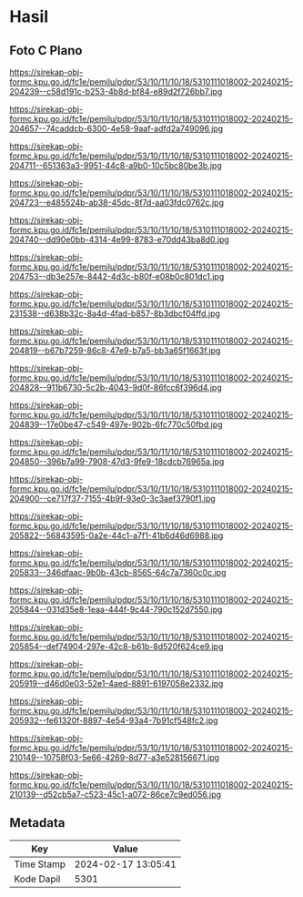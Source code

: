 # Hasil

## Foto C Plano

https://sirekap-obj-formc.kpu.go.id/fc1e/pemilu/pdpr/53/10/11/10/18/5310111018002-20240215-204239--c58d191c-b253-4b8d-bf84-e89d2f726bb7.jpg

https://sirekap-obj-formc.kpu.go.id/fc1e/pemilu/pdpr/53/10/11/10/18/5310111018002-20240215-204657--74caddcb-6300-4e58-9aaf-adfd2a749096.jpg

https://sirekap-obj-formc.kpu.go.id/fc1e/pemilu/pdpr/53/10/11/10/18/5310111018002-20240215-204711--651363a3-9951-44c8-a9b0-10c5bc80be3b.jpg

https://sirekap-obj-formc.kpu.go.id/fc1e/pemilu/pdpr/53/10/11/10/18/5310111018002-20240215-204723--e485524b-ab38-45dc-8f7d-aa03fdc0762c.jpg

https://sirekap-obj-formc.kpu.go.id/fc1e/pemilu/pdpr/53/10/11/10/18/5310111018002-20240215-204740--dd90e0bb-4314-4e99-8783-e70dd43ba8d0.jpg

https://sirekap-obj-formc.kpu.go.id/fc1e/pemilu/pdpr/53/10/11/10/18/5310111018002-20240215-204753--db3e257e-8442-4d3c-b80f-e08b0c801dc1.jpg

https://sirekap-obj-formc.kpu.go.id/fc1e/pemilu/pdpr/53/10/11/10/18/5310111018002-20240215-231538--d638b32c-8a4d-4fad-b857-8b3dbcf04ffd.jpg

https://sirekap-obj-formc.kpu.go.id/fc1e/pemilu/pdpr/53/10/11/10/18/5310111018002-20240215-204819--b67b7259-86c8-47e9-b7a5-bb3a65f1663f.jpg

https://sirekap-obj-formc.kpu.go.id/fc1e/pemilu/pdpr/53/10/11/10/18/5310111018002-20240215-204828--911b6730-5c2b-4043-9d0f-86fcc6f396d4.jpg

https://sirekap-obj-formc.kpu.go.id/fc1e/pemilu/pdpr/53/10/11/10/18/5310111018002-20240215-204839--17e0be47-c549-497e-902b-6fc770c50fbd.jpg

https://sirekap-obj-formc.kpu.go.id/fc1e/pemilu/pdpr/53/10/11/10/18/5310111018002-20240215-204850--396b7a99-7908-47d3-9fe9-18cdcb76965a.jpg

https://sirekap-obj-formc.kpu.go.id/fc1e/pemilu/pdpr/53/10/11/10/18/5310111018002-20240215-204900--ce717f37-7155-4b9f-93e0-3c3aef3790f1.jpg

https://sirekap-obj-formc.kpu.go.id/fc1e/pemilu/pdpr/53/10/11/10/18/5310111018002-20240215-205822--56843595-0a2e-44c1-a7f1-41b6d46d6988.jpg

https://sirekap-obj-formc.kpu.go.id/fc1e/pemilu/pdpr/53/10/11/10/18/5310111018002-20240215-205833--346dfaac-9b0b-43cb-8565-64c7a7360c0c.jpg

https://sirekap-obj-formc.kpu.go.id/fc1e/pemilu/pdpr/53/10/11/10/18/5310111018002-20240215-205844--031d35e8-1eaa-444f-9c44-790c152d7550.jpg

https://sirekap-obj-formc.kpu.go.id/fc1e/pemilu/pdpr/53/10/11/10/18/5310111018002-20240215-205854--def74904-297e-42c8-b61b-8d520f624ce9.jpg

https://sirekap-obj-formc.kpu.go.id/fc1e/pemilu/pdpr/53/10/11/10/18/5310111018002-20240215-205919--d46d0e03-52e1-4aed-8891-6197058e2332.jpg

https://sirekap-obj-formc.kpu.go.id/fc1e/pemilu/pdpr/53/10/11/10/18/5310111018002-20240215-205932--fe61320f-8897-4e54-93a4-7b91cf548fc2.jpg

https://sirekap-obj-formc.kpu.go.id/fc1e/pemilu/pdpr/53/10/11/10/18/5310111018002-20240215-210149--10758f03-5e66-4269-8d77-a3e528156671.jpg

https://sirekap-obj-formc.kpu.go.id/fc1e/pemilu/pdpr/53/10/11/10/18/5310111018002-20240215-210139--d52cb5a7-c523-45c1-a072-86ce7c9ed056.jpg


## Metadata

| Key        | Value               |
| ---------- | ------------------- |
| Time Stamp | 2024-02-17 13:05:41 |
| Kode Dapil | 5301                |




